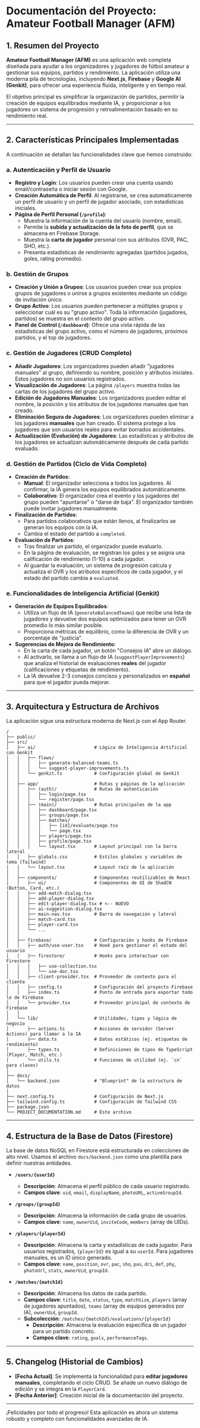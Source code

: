 
# Documentación del Proyecto: Amateur Football Manager (AFM)

## 1. Resumen del Proyecto

**Amateur Football Manager (AFM)** es una aplicación web completa diseñada para ayudar a los organizadores y jugadores de fútbol amateur a gestionar sus equipos, partidos y rendimiento. La aplicación utiliza una moderna pila de tecnologías, incluyendo **Next.js**, **Firebase** y **Google AI (Genkit)**, para ofrecer una experiencia fluida, inteligente y en tiempo real.

El objetivo principal es simplificar la organización de partidos, permitir la creación de equipos equilibrados mediante IA, y proporcionar a los jugadores un sistema de progresión y retroalimentación basado en su rendimiento real.

---

## 2. Características Principales Implementadas

A continuación se detallan las funcionalidades clave que hemos construido:

### a. Autenticación y Perfil de Usuario
- **Registro y Login**: Los usuarios pueden crear una cuenta usando email/contraseña o iniciar sesión con Google.
- **Creación Automática de Perfil**: Al registrarse, se crea automáticamente un perfil de usuario y un perfil de jugador asociado, con estadísticas iniciales.
- **Página de Perfil Personal (`/profile`)**:
    - Muestra la información de la cuenta del usuario (nombre, email).
    - Permite la **subida y actualización de la foto de perfil**, que se almacena en Firebase Storage.
    - Muestra la **carta de jugador** personal con sus atributos (OVR, PAC, SHO, etc.).
    - Presenta estadísticas de rendimiento agregadas (partidos jugados, goles, rating promedio).

### b. Gestión de Grupos
- **Creación y Unión a Grupos**: Los usuarios pueden crear sus propios grupos de jugadores o unirse a grupos existentes mediante un código de invitación único.
- **Grupo Activo**: Los usuarios pueden pertenecer a múltiples grupos y seleccionar cuál es su "grupo activo". Toda la información (jugadores, partidos) se muestra en el contexto del grupo activo.
- **Panel de Control (`/dashboard`)**: Ofrece una vista rápida de las estadísticas del grupo activo, como el número de jugadores, próximos partidos, y el top de jugadores.

### c. Gestión de Jugadores (CRUD Completo)
- **Añadir Jugadores**: Los organizadores pueden añadir "jugadores manuales" al grupo, definiendo su nombre, posición y atributos iniciales. Estos jugadores no son usuarios registrados.
- **Visualización de Jugadores**: La página `/players` muestra todas las cartas de los jugadores del grupo activo.
- **Edición de Jugadores Manuales**: Los organizadores pueden editar el nombre, la posición y los atributos de los jugadores manuales que han creado.
- **Eliminación Segura de Jugadores**: Los organizadores pueden eliminar a los jugadores **manuales** que han creado. El sistema protege a los jugadores que son usuarios reales para evitar borrados accidentales.
- **Actualización (Evolución) de Jugadores**: Las estadísticas y atributos de los jugadores se actualizan automáticamente después de cada partido evaluado.

### d. Gestión de Partidos (Ciclo de Vida Completo)
- **Creación de Partidos**:
    - **Manual**: El organizador selecciona a todos los jugadores. Al confirmar, la IA genera los equipos equilibrados automáticamente.
    - **Colaborativo**: El organizador crea el evento y los jugadores del grupo pueden "apuntarse" o "darse de baja". El organizador también puede invitar jugadores manualmente.
- **Finalización de Partidos**:
    - Para partidos colaborativos que están llenos, al finalizarlos se generan los equipos con la IA.
    - Cambia el estado del partido a `completed`.
- **Evaluación de Partidos**:
    - Tras finalizar un partido, el organizador puede evaluarlo.
    - En la página de evaluación, se registran los goles y se asigna una calificación de rendimiento (1-10) a cada jugador.
    - Al guardar la evaluación, un sistema de progresión calcula y actualiza el OVR y los atributos específicos de cada jugador, y el estado del partido cambia a `evaluated`.

### e. Funcionalidades de Inteligencia Artificial (Genkit)
- **Generación de Equipos Equilibrados**:
    - Utiliza un flujo de IA (`generateBalancedTeams`) que recibe una lista de jugadores y devuelve dos equipos optimizados para tener un OVR promedio lo más similar posible.
    - Proporciona métricas de equilibrio, como la diferencia de OVR y un porcentaje de "justicia".
- **Sugerencias de Mejora de Rendimiento**:
    - En la carta de cada jugador, un botón "Consejos IA" abre un diálogo.
    - Al activarlo, se llama a un flujo de IA (`suggestPlayerImprovements`) que analiza el historial de evaluaciones **reales** del jugador (calificaciones y etiquetas de rendimiento).
    - La IA devuelve 2-3 consejos concisos y personalizados en **español** para que el jugador pueda mejorar.

---

## 3. Arquitectura y Estructura de Archivos

La aplicación sigue una estructura moderna de Next.js con el App Router.

```
/
├── public/
├── src/
│   ├── ai/                      # Lógica de Inteligencia Artificial con Genkit
│   │   ├── flows/
│   │   │   ├── generate-balanced-teams.ts
│   │   │   └── suggest-player-improvements.ts
│   │   └── genkit.ts            # Configuración global de Genkit
│   │
│   ├── app/                     # Rutas y páginas de la aplicación
│   │   ├── (auth)/              # Rutas de autenticación
│   │   │   ├── login/page.tsx
│   │   │   └── register/page.tsx
│   │   ├── (main)/              # Rutas principales de la app
│   │   │   ├── dashboard/page.tsx
│   │   │   ├── groups/page.tsx
│   │   │   ├── matches/
│   │   │   │   ├── [id]/evaluate/page.tsx
│   │   │   │   └── page.tsx
│   │   │   ├── players/page.tsx
│   │   │   ├── profile/page.tsx
│   │   │   └── layout.tsx       # Layout principal con la barra lateral
│   │   ├── globals.css          # Estilos globales y variables de tema (Tailwind)
│   │   └── layout.tsx           # Layout raíz de la aplicación
│   │
│   ├── components/              # Componentes reutilizables de React
│   │   ├── ui/                  # Componentes de UI de ShadCN (Button, Card, etc.)
│   │   ├── add-match-dialog.tsx
│   │   ├── add-player-dialog.tsx
│   │   ├── edit-player-dialog.tsx # <-- NUEVO
│   │   ├── ai-suggestion-dialog.tsx
│   │   ├── main-nav.tsx         # Barra de navegación y lateral
│   │   ├── match-card.tsx
│   │   ├── player-card.tsx
│   │   └── ...
│   │
│   ├── firebase/                # Configuración y hooks de Firebase
│   │   ├── auth/use-user.tsx    # Hook para gestionar el estado del usuario
│   │   ├── firestore/           # Hooks para interactuar con Firestore
│   │   │   ├── use-collection.tsx
│   │   │   └── use-doc.tsx
│   │   ├── client-provider.tsx  # Proveedor de contexto para el cliente
│   │   ├── config.ts            # Configuración del proyecto Firebase
│   │   ├── index.ts             # Punto de entrada para exportar todo lo de Firebase
│   │   └── provider.tsx         # Proveedor principal de contexto de Firebase
│   │
│   └── lib/                     # Utilidades, tipos y lógica de negocio
│       ├── actions.ts           # Acciones de servidor (Server Actions) para llamar a la IA
│       ├── data.ts              # Datos estáticos (ej. etiquetas de rendimiento)
│       ├── types.ts             # Definiciones de tipos de TypeScript (Player, Match, etc.)
│       └── utils.ts             # Funciones de utilidad (ej. `cn` para clases)
│
├── docs/
│   └── backend.json             # "Blueprint" de la estructura de datos
│
├── next.config.ts               # Configuración de Next.js
├── tailwind.config.ts           # Configuración de Tailwind CSS
├── package.json
└── PROJECT_DOCUMENTATION.md     # Este archivo
```

---

## 4. Estructura de la Base de Datos (Firestore)

La base de datos NoSQL en Firestore está estructurada en colecciones de alto nivel. Usamos el archivo `docs/backend.json` como una plantilla para definir nuestras entidades.

- **`/users/{userId}`**
    - **Descripción**: Almacena el perfil público de cada usuario registrado.
    - **Campos clave**: `uid`, `email`, `displayName`, `photoURL`, `activeGroupId`.

- **`/groups/{groupId}`**
    - **Descripción**: Almacena la información de cada grupo de usuarios.
    - **Campos clave**: `name`, `ownerUid`, `inviteCode`, `members` (array de UIDs).

- **`/players/{playerId}`**
    - **Descripción**: Almacena la carta y estadísticas de cada jugador. Para usuarios registrados, `{playerId}` es igual a su `userId`. Para jugadores manuales, es un ID único generado.
    - **Campos clave**: `name`, `position`, `ovr`, `pac`, `sho`, `pas`, `dri`, `def`, `phy`, `photoUrl`, `stats`, `ownerUid`, `groupId`.

- **`/matches/{matchId}`**
    - **Descripción**: Almacena los datos de cada partido.
    - **Campos clave**: `title`, `date`, `status`, `type`, `matchSize`, `players` (array de jugadores apuntados), `teams` (array de equipos generados por IA), `ownerUid`, `groupId`.
    - **Subcolección**: `/matches/{matchId}/evaluations/{playerId}`
        - **Descripción**: Almacena la evaluación específica de un jugador para un partido concreto.
        - **Campos clave**: `rating`, `goals`, `performanceTags`.

---

## 5. Changelog (Historial de Cambios)

*   **[Fecha Actual]**: Se implementa la funcionalidad para **editar jugadores manuales**, completando el ciclo CRUD. Se añade un nuevo diálogo de edición y se integra en la `PlayerCard`.
*   **[Fecha Anterior]**: Creación inicial de la documentación del proyecto.

---

¡Felicidades por todo el progreso! Esta aplicación es ahora un sistema robusto y completo con funcionalidades avanzadas de IA.
